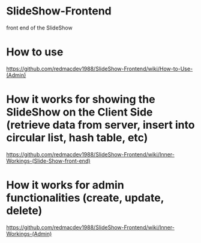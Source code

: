 # SlideShow-Frontend
front end of the SlideShow

# How to use

https://github.com/redmacdev1988/SlideShow-Frontend/wiki/How-to-Use-(Admin)

# How it works for showing the SlideShow on the Client Side (retrieve data from server, insert into circular list, hash table, etc)

https://github.com/redmacdev1988/SlideShow-Frontend/wiki/Inner-Workings-(Slide-Show-front-end)

# How it works for admin functionalities (create, update, delete)

https://github.com/redmacdev1988/SlideShow-Frontend/wiki/Inner-Workings-(Admin)

